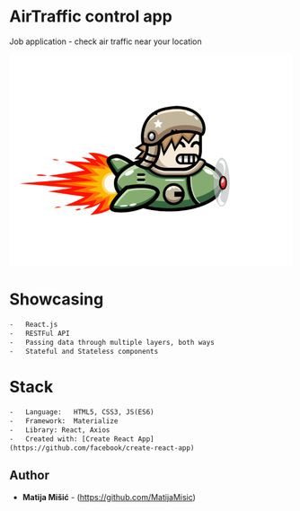 # AirTraffic control app

Job application - check air traffic near your location 

![No more Tabs](/src/assets/img/plane.gif)

# Showcasing 

    -   React.js
    -   RESTFul API
    -   Passing data through multiple layers, both ways
    -   Stateful and Stateless components

# Stack

    -   Language:   HTML5, CSS3, JS(ES6)
    -   Framework:  Materialize
    -   Library: React, Axios
    -   Created with: [Create React App](https://github.com/facebook/create-react-app)
    
    
## Author

* **Matija Mišić** - (https://github.com/MatijaMisic) 
